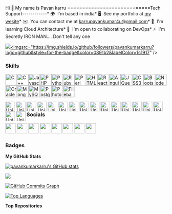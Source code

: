 Hi 👋 My name is Pavan karru
============================Tech Support------------* 🌍  I'm based in india* 🖥️  See my portfolio at [my wesite](http://https://www.google.com/search?client=ubuntu&hs=mZT&channel=fs&q=PAVAN+KUMAR+KARRU&stick=H4sIAAAAAAAAAOOwesRoyi3w8sc9YSmdSWtOXmNU4-IJSC0qzs8LTk0sSs4QEuNic80rySypFOKR4uLiyHV1zfRONqzgWcQqGOAY5uin4B3q6xik4O0YFBQKAMqFdsBOAAAA&sa=X&ved=2ahUKEwim6ObHwcL3AhVuSmwGHYB_CkkQnJoFegQIKRAG&biw=1366&bih=656)* ✉️  You can contact me at [karrupavankumar4u@gmail.com](mailto:karrupavankumar4u@gmail.com)* 🧠  I'm learning Cloud Architecture* 🤝  I'm open to collaborating on DevOps* ⚡  I'm Secretly IRON MAN.... Don't tell any one

<a href="https://www.twitter.com/KarruPavankumar" target="_blank" rel="noreferrer"><img
src="https://img.shields.io/twitter/follow/KarruPavankumar?logo=twitter&style=for-the-badge&color=0891b2&labelColor=1c1917"/></a><a href="https://www.github.com/pavankumarkarru" target="_blank" rel="noreferrer"><imgsrc="https://img.shields.io/github/followers/pavankumarkarru?logo=github&style=for-the-badge&color=0891b2&labelColor=1c1917" /></a>

### Skills

<p align="left"><a href="https://docs.microsoft.com/en-us/cpp/?view=msvc-170" target="_blank" rel="noreferrer"><img src="https://raw.githubusercontent.com/danielcranney/readme-generator/main/public/icons/skills/c-colored.svg" width="36" height="36" alt="C" /></a><a href="https://docs.microsoft.com/en-us/cpp/?view=msvc-170" target="_blank" rel="noreferrer"><img src="https://raw.githubusercontent.com/danielcranney/readme-generator/main/public/icons/skills/cplusplus-colored.svg" width="36" height="36" alt="C++" /></a><a href="https://developer.mozilla.org/en-US/docs/Web/JavaScript" target="_blank" rel="noreferrer"><img src="https://raw.githubusercontent.com/danielcranney/readme-generator/main/public/icons/skills/javascript-colored.svg" width="36" height="36" alt="Javascript" /></a><a href="https://www.php.net/" target="_blank" rel="noreferrer"><img src="https://raw.githubusercontent.com/danielcranney/readme-generator/main/public/icons/skills/php-colored.svg" width="36" height="36" alt="PHP" /></a><a href="https://www.python.org/" target="_blank" rel="noreferrer"><img src="https://raw.githubusercontent.com/danielcranney/readme-generator/main/public/icons/skills/python-colored.svg" width="36" height="36" alt="Python" /></a><a href="https://www.ruby-lang.org/en/" target="_blank" rel="noreferrer"><img src="https://raw.githubusercontent.com/danielcranney/readme-generator/main/public/icons/skills/ruby-colored.svg" width="36" height="36" alt="Ruby" /></a><a href="https://www.perl.org/" target="_blank" rel="noreferrer"><img src="https://raw.githubusercontent.com/danielcranney/readme-generator/main/public/icons/skills/perl-colored.svg" width="36" height="36" alt="Perl" /></a><a href="https://developer.mozilla.org/en-US/docs/Glossary/HTML5" target="_blank" rel="noreferrer"><img src="https://raw.githubusercontent.com/danielcranney/readme-generator/main/public/icons/skills/html5-colored.svg" width="36" height="36" alt="HTML5" /></a><a href="https://reactjs.org/" target="_blank" rel="noreferrer"><img src="https://raw.githubusercontent.com/danielcranney/readme-generator/main/public/icons/skills/react-colored.svg" width="36" height="36" alt="React" /></a><a href="https://angular.io/" target="_blank" rel="noreferrer"><img src="https://raw.githubusercontent.com/danielcranney/readme-generator/main/public/icons/skills/angularjs-colored.svg" width="36" height="36" alt="Angular" /></a><a href="https://jquery.com/" target="_blank" rel="noreferrer"><img src="https://raw.githubusercontent.com/danielcranney/readme-generator/main/public/icons/skills/jquery-colored.svg" width="36" height="36" alt="JQuery" /></a><a href="https://www.w3.org/TR/CSS/#css" target="_blank" rel="noreferrer"><img src="https://raw.githubusercontent.com/danielcranney/readme-generator/main/public/icons/skills/css3-colored.svg" width="36" height="36" alt="CSS3" /></a><a href="https://getbootstrap.com/" target="_blank" rel="noreferrer"><img src="https://raw.githubusercontent.com/danielcranney/readme-generator/main/public/icons/skills/bootstrap-colored.svg" width="36" height="36" alt="Bootstrap" /></a><a href="https://nodejs.org/en/" target="_blank" rel="noreferrer"><img src="https://raw.githubusercontent.com/danielcranney/readme-generator/main/public/icons/skills/nodejs-colored.svg" width="36" height="36" alt="NodeJS" /></a><a href="https://www.oracle.com/uk/index.html" target="_blank" rel="noreferrer"><img src="https://raw.githubusercontent.com/danielcranney/readme-generator/main/public/icons/skills/oracle-colored.svg" width="36" height="36" alt="Oracle" /></a><a href="https://www.mongodb.com/" target="_blank" rel="noreferrer"><img src="https://raw.githubusercontent.com/danielcranney/readme-generator/main/public/icons/skills/mongodb-colored.svg" width="36" height="36" alt="MongoDB" /></a><a href="https://www.mysql.com/" target="_blank" rel="noreferrer"><img src="https://raw.githubusercontent.com/danielcranney/readme-generator/main/public/icons/skills/mysql-colored.svg" width="36" height="36" alt="MySQL" /></a><a href="https://www.postgresql.org/" target="_blank" rel="noreferrer"><img src="https://raw.githubusercontent.com/danielcranney/readme-generator/main/public/icons/skills/postgresql-colored.svg" width="36" height="36" alt="PostgreSQL" /></a><a href="https://www.adobe.com/uk/products/photoshop.html" target="_blank" rel="noreferrer"><img src="https://raw.githubusercontent.com/danielcranney/readme-generator/main/public/icons/skills/photoshop-colored.svg" width="36" height="36" alt="Photoshop" /></a><a href="https://filebase.com/" target="_blank" rel="noreferrer"><img src="https://raw.githubusercontent.com/danielcranney/readme-generator/main/public/icons/skills/filebase-colored.svg" width="36" height="36" alt="Filebase" /></a></p>


<p dir="auto"><a href="https://www.youtube.com/watch?v=IxApf1YtkJU&amp;list=PLLYW3zEOaqlIwDc-5GnP74PUIo0nrnYgg" rel="nofollow"><img alt="Unix" src="https://raw.githubusercontent.com/deekshithsn/DeekshithSN/master/Tools_icons/linux.png" style="max-width: 100%;" width="30px" align="left"></a>
<a href="https://www.youtube.com/watch?v=IxApf1YtkJU&amp;list=PLLYW3zEOaqlIwDc-5GnP74PUIo0nrnYgg" rel="nofollow"><img alt="Unix" src="https://raw.githubusercontent.com/deekshithsn/DeekshithSN/master/Tools_icons/shell.jpg" style="max-width: 100%;" width="30px" align="left"></a>
<a href="https://www.youtube.com/watch?v=i7YJesoeWFI&amp;list=PLLYW3zEOaqlLShAk9pd4FQ34KOpY7EJAq" rel="nofollow"><img alt="Unix" src="https://raw.githubusercontent.com/deekshithsn/DeekshithSN/master/Tools_icons/git.png" style="max-width: 100%;" width="30px" align="left"></a>
<a href="https://www.youtube.com/watch?v=fsvjTekaQVE&amp;list=PLLYW3zEOaqlICpMHCGAKG2V-SwX1aZCH5" rel="nofollow"><img alt="Unix" src="https://raw.githubusercontent.com/deekshithsn/DeekshithSN/master/Tools_icons/github.png" style="max-width: 100%;" width="30px" align="left"></a>
<a href="https://www.youtube.com/watch?v=Q4m3koo2PQ8&amp;list=PLLYW3zEOaqlJmSDMj3KT7pbWuly8yhyVu" rel="nofollow"><img alt="Unix" src="https://raw.githubusercontent.com/deekshithsn/DeekshithSN/master/Tools_icons/maven.jpg" style="max-width: 100%;" width="30px" align="left"></a>
<a href="https://www.youtube.com/watch?v=fsvjTekaQVE&amp;list=PLLYW3zEOaqlICpMHCGAKG2V-SwX1aZCH5" rel="nofollow"><img alt="Unix" src="https://raw.githubusercontent.com/deekshithsn/DeekshithSN/master/Tools_icons/sonarqube.png" style="max-width: 100%;" width="30px" align="left"></a>
<a href="https://www.youtube.com/watch?v=d6BU8LBc9Ow&amp;list=PLLYW3zEOaqlKmPyhjIrT4RmmQDQYYrTjk" rel="nofollow"><img alt="Unix" src="https://raw.githubusercontent.com/deekshithsn/DeekshithSN/master/Tools_icons/jenkins.png" style="max-width: 100%;" width="30px" align="left"></a>
<a href="https://www.youtube.com/watch?v=tl0aT4-XrZ8&amp;list=PLLYW3zEOaqlJqHktlXHCVzBTmcpL-izFq" rel="nofollow"><img alt="Unix" src="https://raw.githubusercontent.com/deekshithsn/DeekshithSN/master/Tools_icons/Ansible.png" style="max-width: 100%;" width="30px" align="left"></a>
<a href="https://www.youtube.com/watch?v=fsvjTekaQVE&amp;list=PLLYW3zEOaqlICpMHCGAKG2V-SwX1aZCH5" rel="nofollow"><img alt="Unix" src="https://raw.githubusercontent.com/deekshithsn/DeekshithSN/master/Tools_icons/aws.png" style="max-width: 100%;" width="30px" align="left"></a>
<a href="https://www.youtube.com/watch?v=GOJ5ICKyzoA&amp;list=PLLYW3zEOaqlKjN4o2FyD7lQGD1i0rzKgF" rel="nofollow"><img alt="Unix" src="https://raw.githubusercontent.com/deekshithsn/DeekshithSN/master/Tools_icons/docker.png" style="max-width: 100%;" width="30px" align="left"></a>
<a href="https://www.youtube.com/watch?v=fsvjTekaQVE&amp;list=PLLYW3zEOaqlICpMHCGAKG2V-SwX1aZCH5" rel="nofollow"><img alt="Unix" src="https://raw.githubusercontent.com/deekshithsn/DeekshithSN/master/Tools_icons/grafana.png" style="max-width: 100%;" width="30px" align="left"></a>
<a href="https://www.youtube.com/watch?v=gbUBTTXuQwI&amp;list=PLLYW3zEOaqlKYku0piyzzLFGpR9VpPvXR" rel="nofollow"><img alt="Unix" src="https://raw.githubusercontent.com/deekshithsn/DeekshithSN/master/Tools_icons/helm.png" style="max-width: 100%;" width="30px" align="left"></a>
<a href="https://www.youtube.com/watch?v=fsvjTekaQVE&amp;list=PLLYW3zEOaqlICpMHCGAKG2V-SwX1aZCH5" rel="nofollow"><img alt="Unix" src="https://raw.githubusercontent.com/deekshithsn/DeekshithSN/master/Tools_icons/jfrog.png" style="max-width: 100%;" width="30px" align="left"></a>
<a href="https://www.youtube.com/watch?v=OiOjZjtXsnY&amp;list=PLLYW3zEOaqlLrc4VGtUuInis1N30e3PIm" rel="nofollow"><img alt="Unix" src="https://raw.githubusercontent.com/deekshithsn/DeekshithSN/master/Tools_icons/kubernetes.png" style="max-width: 100%;" width="30px" align="left"></a>
<a href="https://www.youtube.com/watch?v=OiOjZjtXsnY&amp;list=PLLYW3zEOaqlLrc4VGtUuInis1N30e3PIm" rel="nofollow"><img alt="Unix" src="https://raw.githubusercontent.com/deekshithsn/DeekshithSN/master/Tools_icons/nexus.png" style="max-width: 100%;" width="30px" align="left"></a>
<a href="https://www.youtube.com/watch?v=hEa_QbFlNnM&amp;list=PLLYW3zEOaqlKhRCWqFE7iLRSh3XEFP5gj" rel="nofollow"><img alt="Unix" src="https://raw.githubusercontent.com/deekshithsn/DeekshithSN/master/Tools_icons/prometheus.png" style="max-width: 100%;" width="30px" align="left"></a>
<a href="https://www.youtube.com/watch?v=OiOjZjtXsnY&amp;list=PLLYW3zEOaqlLrc4VGtUuInis1N30e3PIm" rel="nofollow"><img alt="Unix" src="https://raw.githubusercontent.com/deekshithsn/DeekshithSN/master/Tools_icons/teraform.png" style="max-width: 100%;" width="30px" align="left"></a></p>



### Socials<p align="left"> <a href="https://www.github.com/pavankumarkarru" target="_blank" rel="noreferrer"><img src="https://raw.githubusercontent.com/danielcranney/readme-generator/main/public/icons/socials/github.svg" width="32" height="32" /></a> <a href="https://devopsworld" target="_blank" rel="noreferrer"><img src="https://raw.githubusercontent.com/danielcranney/readme-generator/main/public/icons/socials/hashnode.svg" width="32" height="32" /></a> <a href="http://www.instagram.com/karru_pavankumar/" target="_blank" rel="noreferrer"><img src="https://raw.githubusercontent.com/danielcranney/readme-generator/main/public/icons/socials/instagram.svg" width="32" height="32" /></a> <a href="https://www.linkedin.com/in/pavan-kumar-karru/" target="_blank" rel="noreferrer"><img src="https://raw.githubusercontent.com/danielcranney/readme-generator/main/public/icons/socials/linkedin.svg" width="32" height="32" /></a> <a href="http://www.medium.com/karrupavankumar" target="_blank" rel="noreferrer"><img src="https://raw.githubusercontent.com/danielcranney/readme-generator/main/public/icons/socials/medium.svg" width="32" height="32" /></a> <a href="https://www.stackoverflow.com/users/7621142/pavan-kumar-karru" target="_blank" rel="noreferrer"><img src="https://raw.githubusercontent.com/danielcranney/readme-generator/main/public/icons/socials/stackoverflow.svg" width="32" height="32" /></a> <a href="https://www.twitter.com/KarruPavankumar" target="_blank" rel="noreferrer"><img src="https://raw.githubusercontent.com/danielcranney/readme-generator/main/public/icons/socials/twitter.svg" width="32" height="32" /></a> <a href="https://www.youtube.com/c/pavankumarkarru" target="_blank" rel="noreferrer"><img src="https://raw.githubusercontent.com/danielcranney/readme-generator/main/public/icons/socials/youtube.svg" width="32" height="32" /></a></p>

### Badges

<b>My GitHub Stats</b>

<a href="http://www.github.com/pavankumarkarru"><img src="https://github-readme-stats.vercel.app/api?username=pavankumarkarru&show_icons=true&hide=&count_private=true&title_color=0891b2&text_color=ffffff&icon_color=0891b2&bg_color=1c1917&hide_border=true&show_icons=true" alt="pavankumarkarru's GitHub stats" /></a>

<a href="http://www.github.com/pavankumarkarru"><img src="https://github-readme-streak-stats.herokuapp.com/?user=pavankumarkarru&stroke=ffffff&background=1c1917&ring=0891b2&fire=0891b2&currStreakNum=ffffff&currStreakLabel=0891b2&sideNums=ffffff&sideLabels=ffffff&dates=ffffff&hide_border=true" /></a>

<a href="http://www.github.com/pavankumarkarru"><img src="https://activity-graph.herokuapp.com/graph?username=pavankumarkarru&bg_color=1c1917&color=ffffff&line=0891b2&point=ffffff&area_color=1c1917&area=true&hide_border=true&custom_title=GitHub%20Commits%20Graph" alt="GitHub Commits Graph" /></a>

<a href="https://github.com/pavankumarkarru" align="left"><img src="https://github-readme-stats.vercel.app/api/top-langs/?username=pavankumarkarru&langs_count=10&title_color=0891b2&text_color=ffffff&icon_color=0891b2&bg_color=1c1917&hide_border=true&locale=en&custom_title=Top%20%Languages" alt="Top Languages" /></a>

<b>Top Repositories</b>

<div width="100%" align="center"></div><br /><br /><br /><br /><br /><br /><br />
